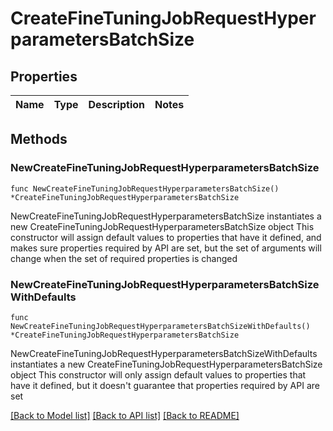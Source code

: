 # CreateFineTuningJobRequestHyperparametersBatchSize

## Properties

Name | Type | Description | Notes
------------ | ------------- | ------------- | -------------

## Methods

### NewCreateFineTuningJobRequestHyperparametersBatchSize

`func NewCreateFineTuningJobRequestHyperparametersBatchSize() *CreateFineTuningJobRequestHyperparametersBatchSize`

NewCreateFineTuningJobRequestHyperparametersBatchSize instantiates a new CreateFineTuningJobRequestHyperparametersBatchSize object
This constructor will assign default values to properties that have it defined,
and makes sure properties required by API are set, but the set of arguments
will change when the set of required properties is changed

### NewCreateFineTuningJobRequestHyperparametersBatchSizeWithDefaults

`func NewCreateFineTuningJobRequestHyperparametersBatchSizeWithDefaults() *CreateFineTuningJobRequestHyperparametersBatchSize`

NewCreateFineTuningJobRequestHyperparametersBatchSizeWithDefaults instantiates a new CreateFineTuningJobRequestHyperparametersBatchSize object
This constructor will only assign default values to properties that have it defined,
but it doesn't guarantee that properties required by API are set


[[Back to Model list]](../README.md#documentation-for-models) [[Back to API list]](../README.md#documentation-for-api-endpoints) [[Back to README]](../README.md)


